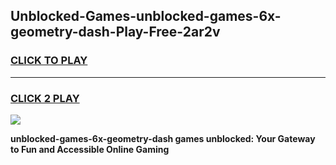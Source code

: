 
## Unblocked-Games-unblocked-games-6x-geometry-dash-Play-Free-2ar2v
<h3>
<a href="https://premium76.site?title=unblocked-games-6x-geometry-dash&ref=18A">CLICK TO PLAY</a></h3>
<hr>

<h3>
<a href="https://premium76.site?title=unblocked-games-6x-geometry-dash&ref=18A">CLICK 2 PLAY</a>
  
</h3>

<a href="https://premium76.site?title=unblocked-games-6x-geometry-dash&ref=18A"><img src="https://clearcache.store/games.png"></a>


**unblocked-games-6x-geometry-dash games unblocked: Your Gateway to Fun and Accessible Online Gaming**
